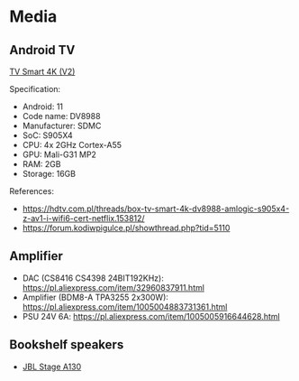 # Media

## Android TV

[TV Smart 4K (V2)](https://www.androidtv-guide.com/pay-tv-provider/vectra-tv-smart-v2/)

Specification:

* Android: 11
* Code name: DV8988
* Manufacturer: SDMC
* SoC: S905X4
* CPU: 4x 2GHz Cortex-A55
* GPU: Mali-G31 MP2
* RAM: 2GB
* Storage: 16GB

References:

* <https://hdtv.com.pl/threads/box-tv-smart-4k-dv8988-amlogic-s905x4-z-av1-i-wifi6-cert-netflix.153812/>
* <https://forum.kodiwpigulce.pl/showthread.php?tid=5110>

## Amplifier

* DAC (CS8416 CS4398 24BIT192KHz): <https://pl.aliexpress.com/item/32960837911.html>
* Amplifier (BDM8-A TPA3255 2x300W): <https://pl.aliexpress.com/item/1005004883731361.html>
* PSU 24V 6A: <https://pl.aliexpress.com/item/1005005916644628.html>

## Bookshelf speakers

* [JBL Stage A130](https://www.jbl.com/loudspeakers/STAGE+A130.html)
